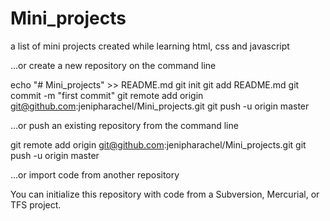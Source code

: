 # Mini_projects
a list of mini projects created while learning html, css and javascript

…or create a new repository on the command line


echo "# Mini_projects" >> README.md
git init
git add README.md
git commit -m "first commit"
git remote add origin git@github.com:jenipharachel/Mini_projects.git
git push -u origin master

…or push an existing repository from the command line

git remote add origin git@github.com:jenipharachel/Mini_projects.git
git push -u origin master

…or import code from another repository

You can initialize this repository with code from a Subversion, Mercurial, or TFS project.

